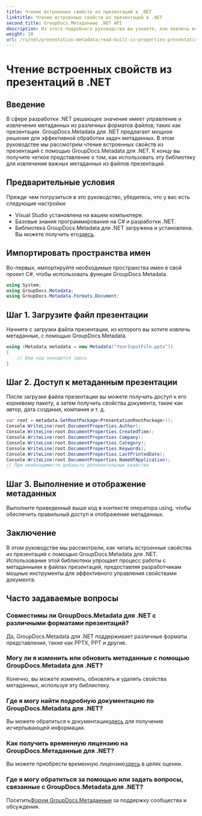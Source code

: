 ```yaml
---
title: Чтение встроенных свойств из презентаций в .NET
linktitle: Чтение встроенных свойств из презентаций в .NET
second_title: GroupDocs.Метаданные .NET API
description: Из этого подробного руководства вы узнаете, как извлечь встроенные свойства из презентаций с помощью GroupDocs.Metadata для .NET.
weight: 10
url: /ru/net/presentation-metadata/read-built-in-properties-presentations/
---
```


# Чтение встроенных свойств из презентаций в .NET

## Введение
В сфере разработки .NET решающее значение имеет управление и извлечение метаданных из различных форматов файлов, таких как презентации. GroupDocs.Metadata для .NET предлагает мощное решение для эффективной обработки задач метаданных. В этом руководстве мы рассмотрим чтение встроенных свойств из презентаций с помощью GroupDocs.Metadata для .NET. К концу вы получите четкое представление о том, как использовать эту библиотеку для извлечения важных метаданных из файлов презентаций.
## Предварительные условия
Прежде чем погрузиться в это руководство, убедитесь, что у вас есть следующие настройки:
- Visual Studio установлена на вашем компьютере.
- Базовые знания программирования на C# и разработки .NET.
-  Библиотека GroupDocs.Metadata для .NET загружена и установлена. Вы можете получить его[здесь](https://releases.groupdocs.com/metadata/net/).

## Импортировать пространства имен
Во-первых, импортируйте необходимые пространства имен в свой проект C#, чтобы использовать функции GroupDocs.Metadata.
```csharp
using System;
using GroupDocs.Metadata;
using GroupDocs.Metadata.Formats.Document;
```
## Шаг 1. Загрузите файл презентации
Начните с загрузки файла презентации, из которого вы хотите извлечь метаданные, с помощью GroupDocs.Metadata.
```csharp
using (Metadata metadata = new Metadata("YourInputFile.pptx"))
{
    // Ваш код находится здесь
}
```
## Шаг 2. Доступ к метаданным презентации
После загрузки файла презентации вы можете получить доступ к его корневому пакету, а затем получить свойства документа, такие как автор, дата создания, компания и т. д.
```csharp
var root = metadata.GetRootPackage<PresentationRootPackage>();
Console.WriteLine(root.DocumentProperties.Author);
Console.WriteLine(root.DocumentProperties.CreatedTime);
Console.WriteLine(root.DocumentProperties.Company);
Console.WriteLine(root.DocumentProperties.Category);
Console.WriteLine(root.DocumentProperties.Keywords);
Console.WriteLine(root.DocumentProperties.LastPrintedDate);
Console.WriteLine(root.DocumentProperties.NameOfApplication);
// При необходимости добавьте дополнительные свойства
```
## Шаг 3. Выполнение и отображение метаданных
Выполните приведенный выше код в контексте оператора using, чтобы обеспечить правильный доступ и отображение метаданных.

## Заключение
В этом руководстве мы рассмотрели, как читать встроенные свойства из презентаций с помощью GroupDocs.Metadata для .NET. Использование этой библиотеки упрощает процесс работы с метаданными в файлах презентаций, предоставляя разработчикам мощные инструменты для эффективного управления свойствами документа.

## Часто задаваемые вопросы
### Совместимы ли GroupDocs.Metadata для .NET с различными форматами презентаций?
Да, GroupDocs.Metadata для .NET поддерживает различные форматы представления, такие как PPTX, PPT и другие.
### Могу ли я изменить или обновить метаданные с помощью GroupDocs.Metadata для .NET?
Конечно, вы можете изменять, обновлять и удалять свойства метаданных, используя эту библиотеку.
### Где я могу найти подробную документацию по GroupDocs.Metadata для .NET?
 Вы можете обратиться к документации[здесь](https://tutorials.groupdocs.com/metadata/net/) для получения исчерпывающей информации.
### Как получить временную лицензию на GroupDocs.Метаданные для .NET?
 Вы можете приобрести временную лицензию[здесь](https://purchase.groupdocs.com/temporary-license/) в целях оценки.
### Где я могу обратиться за помощью или задать вопросы, связанные с GroupDocs.Metadata для .NET?
 Посетить[Форум GroupDocs.Метаданные](https://forum.groupdocs.com/c/metadata/14) за поддержку сообщества и обсуждения.